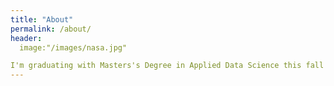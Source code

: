 ```yaml
---
title: "About"
permalink: /about/
header:
  image:"/images/nasa.jpg"

I'm graduating with Masters's Degree in Applied Data Science this fall 2020. This portfolio aims to cover my Data Science projects.
---
```


